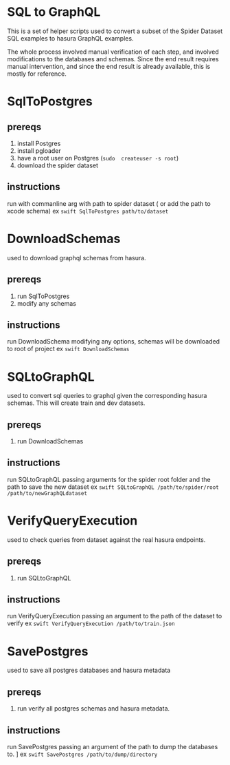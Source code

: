 # SQL to GraphQL
This is a set of helper scripts used to convert a subset of the Spider Dataset SQL examples to hasura GraphQL examples. 

The whole process involved manual verification of each step, and involved modifications to the databases and schemas.
Since the end result requires manual intervention, and since the end result is already available, this is mostly for reference.

# SqlToPostgres
## prereqs
1. install Postgres
2. install pgloader
3. have a root user on Postgres (`sudo  createuser -s root`)
4. download the spider dataset 
## instructions
run with commanline arg with path to spider dataset ( or add the path to xcode schema)
ex  `swift SqlToPostgres path/to/dataset`


# DownloadSchemas
used to download graphql schemas from hasura. 
## prereqs
1. run SqlToPostgres
2. modify any schemas
## instructions
run DownloadSchema modifying any options, schemas will be downloaded to root of project
ex `swift DownloadSchemas`

# SQLtoGraphQL
used to convert sql queries to graphql given the corresponding hasura schemas. This will create train and dev datasets.
## prereqs
1. run DownloadSchemas
## instructions
run SQLtoGraphQL passing arguments for the spider root folder and the path to save the new dataset
ex `swift SQLtoGraphQL /path/to/spider/root /path/to/newGraphQLdataset`

# VerifyQueryExecution
used to check queries from dataset against the real hasura endpoints. 
## prereqs
1. run SQLtoGraphQL
## instructions
run VerifyQueryExecution passing an argument to the path of the dataset to verify
ex `swift VerifyQueryExecution /path/to/train.json`

# SavePostgres
used to save all postgres databases and hasura metadata
## prereqs
1. run verify all postgres schemas and hasura metadata. 
## instructions
run SavePostgres passing an argument of the path to dump the databases to. ]
ex `swift SavePostgres /path/to/dump/directory`


